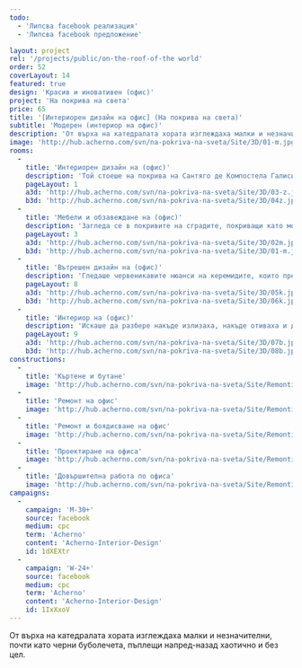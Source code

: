 ```yaml
---
todo:
  - 'Липсва facebook реализация'
  - 'Липсва facebook предложение'

layout: project
rel: '/projects/public/on-the-roof-of-the world' 
order: 52
coverLayout: 14
featured: true
design: 'Красив и иновативен (офис)'
project: 'На покрива на света'
price: 65
title: '[Интериорен дизайн на офис] (На покрива на света)'
subtitle: 'Модерен (интериор на офис)'
description: 'От върха на катедралата хората изглеждаха малки и незначителни, почти като черни буболечета, пъплещи напред-назад хаотично и без цел. Загледа се в покривите, покриващи като море с избуяли червени водорасли почти всичко под него на различни нива като малки вълни, разминаващи се и никога недопиращи се.'
image: 'http://hub.acherno.com/svn/na-pokriva-na-sveta/Site/3D/01-m.jpg'
rooms:
  -
    title: 'Интериорен дизайн на (офис)'
    description: 'Той стоеше на покрива на Сантяго де Компостела Галисия и гледаше малкия свят под себе си.'
    pageLayout: 1
    a3d: 'http://hub.acherno.com/svn/na-pokriva-na-sveta/Site/3D/03-z.jpg'
    b3d: 'http://hub.acherno.com/svn/na-pokriva-na-sveta/Site/3D/04z.jpg'
  -
    title: 'Мебели и обзавеждане на (офис)'
    description: 'Загледа се в покривите на сградите, покриващи като море с избуяли червени водорасли почти всичко под него на различни нива като малки вълни, разминаващи се и никога недопиращи се.'
    pageLayout: 3
    a3d: 'http://hub.acherno.com/svn/na-pokriva-na-sveta/Site/3D/02m.jpg'
    b3d: 'http://hub.acherno.com/svn/na-pokriva-na-sveta/Site/3D/01-m.jpg'
  -
    title: 'Вътрешен дизайн на (офис)'
    description: 'Гледаше червеникавите нюанси на керемидите, които преливаха от тъмен кармин, през цинобър, до почти оранжево и се чудеше какви ли хора живееха под тях.'
    pageLayout: 8
    a3d: 'http://hub.acherno.com/svn/na-pokriva-na-sveta/Site/3D/05k.jpg'
    b3d: 'http://hub.acherno.com/svn/na-pokriva-na-sveta/Site/3D/06k.jpg'
  -
    title: 'Интериор на (офис)'
    description: 'Искаше да разбере накъде излизаха, накъде отиваха и дали и те изобщо знаеха как изглежда всичко от покрива на света.'
    pageLayout: 9
    a3d: 'http://hub.acherno.com/svn/na-pokriva-na-sveta/Site/3D/07b.jpg'
    b3d: 'http://hub.acherno.com/svn/na-pokriva-na-sveta/Site/3D/08b.jpg'
constructions:
  - 
    title: 'Къртене и бутане'
    image: 'http://hub.acherno.com/svn/na-pokriva-na-sveta/Site/Remonti/IMG_6147.JPG'
  - 
    title: 'Ремонт на офис'
    image: 'http://hub.acherno.com/svn/na-pokriva-na-sveta/Site/Remonti/IMG_6152.JPG'
  - 
    title: 'Ремонт и боядисване на офис'
    image: 'http://hub.acherno.com/svn/na-pokriva-na-sveta/Site/Remonti/IMG_6153.JPG'
  - 
    title: 'Проектиране на офиса'
    image: 'http://hub.acherno.com/svn/na-pokriva-na-sveta/Site/Remonti/IMG_6155.JPG'
  - 
    title: 'Довършителна работа по офиса'
    image: 'http://hub.acherno.com/svn/na-pokriva-na-sveta/Site/Remonti/IMG_6157.JPG'
campaigns:
  -
    campaign: 'M-30+' 
    source: facebook
    medium: cpc
    term: 'Acherno'
    content: 'Acherno-Interior-Design'
    id: 1dXEXtr
  -
    campaign: 'W-24+' 
    source: facebook
    medium: cpc
    term: 'Acherno'
    content: 'Acherno-Interior-Design'
    id: 1IxXxoV
---
```

От върха на катедралата хората изглеждаха малки и незначителни, почти като черни буболечета, пъплещи напред-назад хаотично и без цел.

